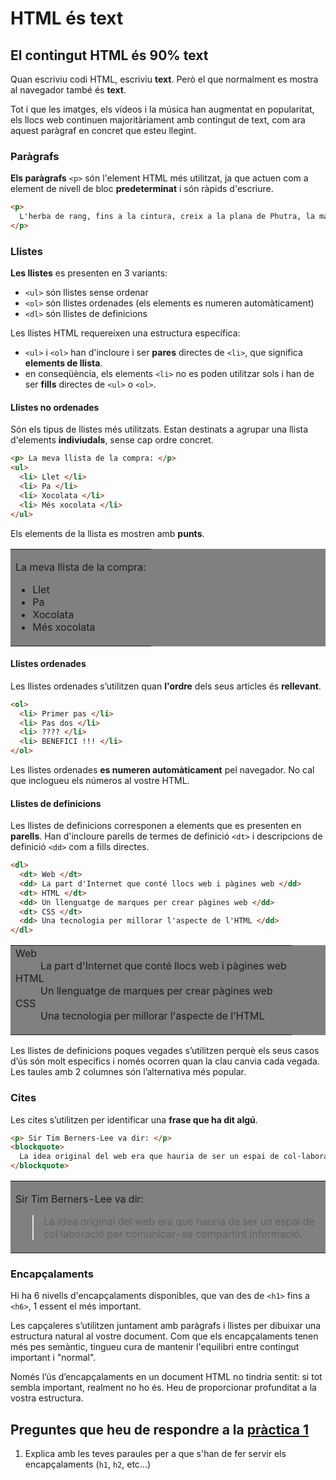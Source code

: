# HTML és text

## El contingut HTML és 90% text

Quan escriviu codi HTML, escriviu **text**. Però el que normalment es mostra al navegador també és **text**.

Tot i que les imatges, els vídeos i la música han augmentat en popularitat, els llocs web continuen majoritàriament amb contingut de text, com ara aquest paràgraf en concret que esteu llegint.

### Paràgrafs

**Els paràgrafs** `<p>` són l'element HTML més utilitzat, ja que actuen com a element de nivell de bloc **predeterminat** i són ràpids d'escriure.

```html
<p>
  L'herba de rang, fins a la cintura, creix a la plana de Phutra, la magnífica herba florida del món interior, cada fulla en particular amb una flor petita de cinc puntes, petites estrelles brillants de diferents colors que centelleixen al fullatge verd per afegir un altre encant al paisatge estrany, però encantador.
</p>
```

### Llistes

**Les llistes** es presenten en 3 variants:

* `<ul>` són llistes sense ordenar
* `<ol>` són llistes ordenades (els elements es numeren automàticament)
* `<dl>` són llistes de definicions

Les llistes HTML requereixen una estructura específica:

* `<ul>` i `<ol>` han d'incloure i ser **pares** directes de `<li>`, que significa **elements de llista**.
* en conseqüència, els elements `<li>` no es poden utilitzar sols i han de ser **fills** directes de `<ul>` o `<ol>`.

#### Llistes no ordenades

Són els tipus de llistes més utilitzats. Estan destinats a agrupar una llista d'elements **indiviudals**, sense cap ordre concret.

```html
<p> La meva llista de la compra: </p>
<ul>
  <li> Llet </li>
  <li> Pa </li>
  <li> Xocolata </li>
  <li> Més xocolata </li>
</ul>
```

Els elements de la llista es mostren amb **punts**.

<table bgcolor="grey"><tr><td>
  <p> La meva llista de la compra: </p>
  <ul>
    <li> Llet </li>
    <li> Pa </li>
    <li> Xocolata </li>
    <li> Més xocolata </li>
  </ul>
</td></tr></table>

#### Llistes ordenades

Les llistes ordenades s’utilitzen quan **l'ordre** dels seus articles és **rellevant**.

```html
<ol>
  <li> Primer pas </li>
  <li> Pas dos </li>
  <li> ???? </li>
  <li> BENEFICI !!! </li>
</ol>
```

Les llistes ordenades **es numeren automàticament** pel navegador. No cal que inclogueu els números al vostre HTML.

#### Llistes de definicions

Les llistes de definicions corresponen a elements que es presenten en **parells**. Han d'incloure parells de termes de definició `<dt>` i descripcions de definició `<dd>` com a fills directes.

```html
<dl>
  <dt> Web </dt>
  <dd> La part d'Internet que conté llocs web i pàgines web </dd>
  <dt> HTML </dt>
  <dd> Un llenguatge de marques per crear pàgines web </dd>
  <dt> CSS </dt>
  <dd> Una tecnologia per millorar l'aspecte de l'HTML </dd>
</dl>
```

<table bgcolor="grey"><tr><td>
  <dl>
    <dt> Web </dt>
    <dd> La part d'Internet que conté llocs web i pàgines web </dd>
    <dt> HTML </dt>
    <dd> Un llenguatge de marques per crear pàgines web </dd>
    <dt> CSS </dt>
    <dd> Una tecnologia per millorar l'aspecte de l'HTML </dd>
  </dl>
</td></tr></table>

Les llistes de definicions poques vegades s’utilitzen perquè els seus casos d’ús són molt específics i només ocorren quan la clau canvia cada vegada. Les taules amb 2 columnes són l’alternativa més popular.

### Cites

Les cites s’utilitzen per identificar una **frase que ha dit algú**.

```html
<p> Sir Tim Berners-Lee va dir: </p>
<blockquote>
  La idea original del web era que hauria de ser un espai de col·laboració per comunicar-se compartint informació.
</blockquote>
```

<table bgcolor="grey"><tr><td>
  <p> Sir Tim Berners-Lee va dir: </p>
  <blockquote>
    La idea original del web era que hauria de ser un espai de col·laboració per comunicar-se compartint informació.
  </blockquote>
</td></tr></table>

### Encapçalaments

Hi ha 6 nivells d'encapçalaments disponibles, que van des de `<h1>` fins a `<h6>`, 1 essent el més important.

Les capçaleres s’utilitzen juntament amb paràgrafs i llistes per dibuixar una estructura natural al vostre document. Com que els encapçalaments tenen més pes semàntic, tingueu cura de mantenir l'equilibri entre contingut important i "normal".

Només l’ús d’encapçalaments en un document HTML no tindria sentit: si tot sembla important, realment no ho és. Heu de proporcionar profunditat a la vostra estructura.

## Preguntes que heu de respondre a la [pràctica 1](https://moodle.insjoaquimmir.cat/mod/assign/view.php?id=42051)

1. Explica amb les teves paraules per a que s'han de fer servir els encapçalaments (`h1`, `h2`, etc...)
